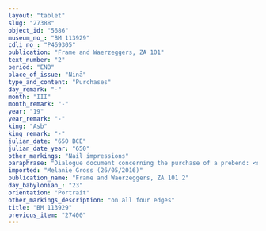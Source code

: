 ```yaml
---
layout: "tablet"
slug: "27388"
object_id: "5686"
museum_no_: "BM 113929"
cdli_no_: "P469305"
publication: "Frame and Waerzeggers, ZA 101"
text_number: "2"
period: "ENB"
place_of_issue: "Ninā"
type_and_content: "Purchases"
day_remark: "-"
month: "III"
month_remark: "-"
year: "19"
year_remark: "-"
king: "Asb"
king_remark: "-"
julian_date: "650 BCE"
julian_date_year: "650"
other_markings: "Nail impressions"
paraphrase: "Dialogue document concerning the purchase of a prebend: <strong>B<sub>1</sub></strong> and <strong>B<sub>2</sub></strong> approach <strong>A</strong> with a request to buy the prebend of the temple scribe (<em>ṭup&scaron;ar bītūti</em>) of (literally) their father, and their entire assets (<em>nikkassu &scaron;a āli u ṣēri</em>), for 50 shekels of silver in pieces (<em>&scaron;ibirtu</em>). <strong>A</strong> grants the request and weighs out and pays (<em>h&acirc;ṭu-nadānu</em>) the money in order to receive a sealed tablet (<em>kunukku</em>) over the ownership of the prebend of the temple scribe. The amount of 50 shekels of silver is the outstanding amount of 2 minas and 40 shekels of silver less 1 mina 50 shekels of silver which belong to (<em>ana muhhi p&icirc;</em>) <strong>C<sub>1</sub></strong> and <strong>C<sub>2</sub></strong>, (literally) brothers of <strong>B<sub>1</sub></strong> and <strong>B<sub>2</sub></strong>. The transaction is concluded in the presence of (<em>ina u&scaron;uzzi</em>) the governor (<em>&scaron;ākin ṭēmi</em>) of Ur (S&icirc;n-tabni-uṣur). 5 witnesses (including Nab&ucirc;-ahu-uṣur/Bēl-iqī&scaron;a, <em>&scaron;a-qurbūti</em> and S&icirc;n-&scaron;arru-uṣur, scout [<em>dayālu</em>]) and the scribe. Instead of a seal impression (<em>kunukku</em>), fingernail impression (<em>ṣupru</em>) of the two sellers. In case <strong>B<sub>1</sub></strong> comes to Ur, <strong>A</strong> will voluntarily (<em>in hūd libbi</em>) give him the house located next to <strong>D</strong> as well as the prebend (<em>isqu</em>) before the Lady of Ur. In case <strong>B<sub>1</sub></strong> does not come to Ur, this property will remain in the possession of <strong>A</strong>.<br /> &nbsp;<br /> <strong>A</strong> = Ningal-u&scaron;ēzib/Palil-iddin; <strong>B<sub>1</sub></strong> = Balāssu/S&icirc;n-bār-ilāni/Hallur&scaron;u; <strong>B<sub>2</sub></strong> = Ahhū-ṭābū/Nab&ucirc;-&scaron;umu-iddin/Nab&ucirc;-nāṣir; <strong>C<sub>1</sub></strong> = Aplāya; <strong>C<sub>2</sub></strong> = Nab&ucirc;-mudammiq-ilī; <strong>D</strong> = S&icirc;n-iddin/S&icirc;n-ahu-&scaron;ub&scaron;i; Scribe = S&icirc;n-&scaron;ar-ilāni/Bēl-īpu&scaron;<br /> <br /> *Note that the family relationships &ldquo;father&rdquo; and &ldquo;brother&rdquo;, as given in the text, do not (necessarily) correspond to the actual relations. <strong>B<sub>1</sub></strong> and <strong>B<sub>2</sub></strong> apparently had not the same father and it remains unclear if and how <strong>C<sub>1</sub></strong> and <strong>C<sub>2</sub></strong> could have (partly) been brothers of <strong>B<sub>1</sub></strong> and <strong>B<sub>2</sub></strong>.<br /> &nbsp;<br /> &nbsp;"
imported: "Melanie Gross (26/05/2016)"
publication_name: "Frame and Waerzeggers, ZA 101 2"
day_babylonian_: "23"
orientation: "Portrait"
other_markings_description: "on all four edges"
title: "BM 113929"
previous_item: "27400"
---
```

